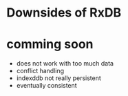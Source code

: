 # Downsides of RxDB

# comming soon





- does not work with too much data
- conflict handling
- indexddb not really persistent
- eventually consistent

